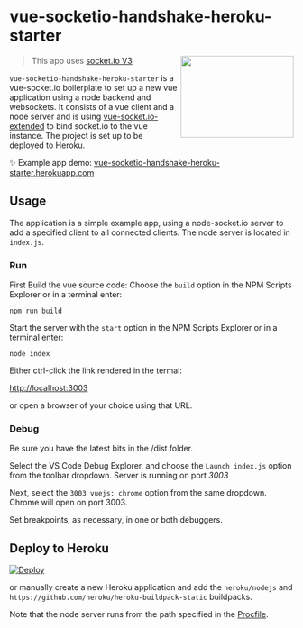 # vue-socketio-handshake-heroku-starter

<img src="icon.svg" align="right" width="200" height="145" />


> This app uses [socket.io V3](https://socket.io/docs/v3/migrating-from-2-x-to-3-0/)

`vue-socketio-handshake-heroku-starter` is a vue-socket.io boilerplate to set up a new vue application using a node backend and websockets. It consists of a vue client and a node server and is using [vue-socket.io-extended](https://github.com/probil/vue-socket.io-extended) to bind socket.io to the vue instance. The project is set up to be deployed to Heroku.

:sparkles: Example app demo:
[vue-socketio-handshake-heroku-starter.herokuapp.com](https://vue-socketio-handshake-heroku-starter.herokuapp.com/)

## Usage

The application is a simple example app, using a node-socket.io server to add a specified client to  all connected clients. The node server is located in `index.js`.

### Run

First Build the vue source code:
Choose the `build` option in the NPM Scripts Explorer or in a terminal enter:

`npm run build`

Start the server with the `start` option in the NPM Scripts Explorer or in a terminal enter:

`node index`

Either ctrl-click the link rendered in the termal:

<http://localhost:3003>

or open a browser of your choice using that URL.

### Debug

Be sure you have the latest bits in the /dist folder.

Select the VS Code Debug Explorer, and choose the `Launch index.js` option from the toolbar dropdown. Server is running on port *3003*

Next, select the `3003 vuejs: chrome` option from the same dropdown. Chrome will open on port 3003.

Set breakpoints, as necessary, in one or both debuggers.

## Deploy to Heroku

[![Deploy](https://www.herokucdn.com/deploy/button.svg)](https://heroku.com/deploy?template=https://github.com/mcorning/vue-socketio-handshake-heroku-starter.git)

or manually create a new Heroku application and add the `heroku/nodejs` and `https://github.com/heroku/heroku-buildpack-static` buildpacks. 

Note that the node server runs from the path specified in the [Procfile](https://heroku-vue-socket-test.herokuapp.com/).
